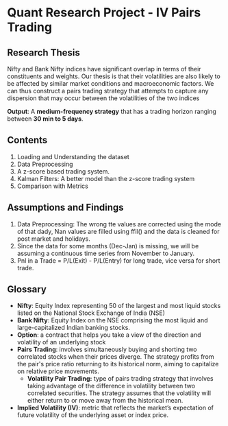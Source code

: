 # Quant Research Project - IV Pairs Trading


## Research Thesis

Nifty and Bank Nifty indices have significant overlap in terms of their constituents and weights. Our thesis is that their volatilities are also likely to be affected by similar market conditions and macroeconomic factors. We can thus construct a pairs trading strategy that attempts to capture any dispersion that may occur between the volatilities of the two indices

**Output**: A **medium-frequency strategy** that has a trading horizon ranging between **30 min to 5 days**. 



## Contents

1. Loading and Understanding the dataset
2. Data Preprocessing
3. A z-score based trading system.
4. Kalman Filters: A better model than the z-score trading system
5. Comparison with Metrics


## Assumptions and Findings

1. Data Preprocessing: The wrong tte values are corrected using the mode of that dady, Nan values are filled using ffil() and the data is cleaned for post market and holidays.
2. Since the data for some months (Dec-Jan) is missing, we will be assuming a continuous time series from November to January.
3. Pnl in a Trade = P/L(Exit) - P/L(Entry) for long trade, vice versa for short trade.


## Glossary
- **Nifty**: Equity Index representing 50 of the largest and most liquid stocks listed on the National
Stock Exchange of India (NSE)
- **Bank Nifty**: Equity Index on the NSE comprising the most liquid and large-capitalized Indian
banking stocks.
- **Option**: a contract that helps you take a view of the direction and volatility of an underlying
stock
- **Pairs Trading**: involves simultaneously buying and shorting two correlated stocks when their prices diverge. The strategy profits from the pair's price ratio returning to its historical norm, aiming to capitalize on relative price movements.
    - **Volatility Pair Trading:** type of pairs trading strategy that involves taking advantage of the difference in volatility between two correlated securities. The strategy assumes that the volatility will either return to or move away from the historical mean.
- **Implied Volatility (IV)**: metric that reflects the market’s expectation of future volatility of the underlying asset or index price.
